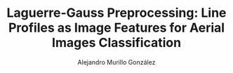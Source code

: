 ---
paperId: 6
author: Alejandro Murillo González
publicationauthor: Murillo González, A.
title: "Laguerre-Gauss Preprocessing: Line Profiles as Image Features for Aerial Images Classification"
pitch: https://slideslive.com/38930548/laguerregauss-preprocessing-line-profiles-as-image-features?ref=folder-55828
poster: Poster_Alejandro_Murillo
alt: --
type: Poster
topic: Applications
subtopic: Machine Learning
link: 
conference: icml
year: 2020
tags: icml-2020
location: Virtual
---